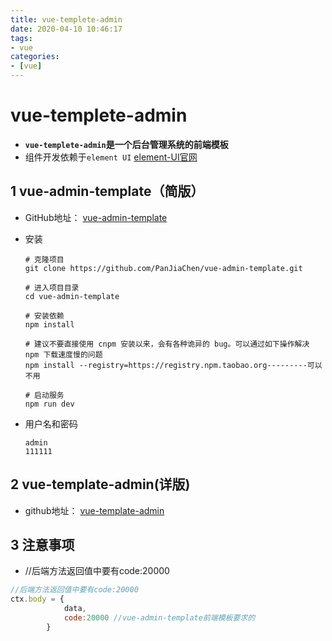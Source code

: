 ```yaml
---
title: vue-templete-admin
date: 2020-04-10 10:46:17
tags:
- vue
categories:
- [vue]
---
```

#  vue-templete-admin

* **`vue-templete-admin`是一个后台管理系统的前端模板**
* 组件开发依赖于`element UI`  [element-UI官网]( https://element.eleme.cn/#/zh-CN )

##  1 vue-admin-template（简版）

* GitHub地址： [vue-admin-template](https://github.com/PanJiaChen/vue-admin-template/blob/master/README-zh.md)

* 安装

  ```
  # 克隆项目
  git clone https://github.com/PanJiaChen/vue-admin-template.git
  
  # 进入项目目录
  cd vue-admin-template
  
  # 安装依赖
  npm install
  
  # 建议不要直接使用 cnpm 安装以来，会有各种诡异的 bug。可以通过如下操作解决 npm 下载速度慢的问题
  npm install --registry=https://registry.npm.taobao.org---------可以不用
  
  # 启动服务
  npm run dev
  ```

* 用户名和密码

  ```
  admin
  111111
  ```

## 2 vue-template-admin(详版)

* github地址： [vue-template-admin](https://github.com/PanJiaChen/vue-element-admin/blob/master/README.zh-CN.md )

## 3  注意事项

* //后端方法返回值中要有code:20000

```js
//后端方法返回值中要有code:20000
ctx.body = {
            data,
            code:20000 //vue-admin-template前端模板要求的
        }
```

